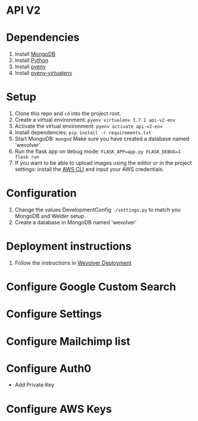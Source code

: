 # API V2

# Dependencies

1. Install [MongoDB](https://docs.mongodb.com/manual/administration/install-community/)
2. Install [Python](https://www.python.org/downloads/)
3. Install [pyenv](https://github.com/pyenv/pyenv-installer)
4. Install [pyenv-virtualenv](https://github.com/pyenv/pyenv-virtualenv)

# Setup

1. Clone this repo and `cd` into the project root.
2. Create a virtual environment: `pyenv virtualenv 3.7.1 api-v2-env`
3. Activate the virtual environment: `pyenv activate api-v2-env`
4. Install dependencies: `pip install -r requirements.txt`
5. Start MongoDB: `mongod` Make sure you have created a database named 'wevolver'
6. Run the flask app on debug mode: `FLASK_APP=app.py FLASK_DEBUG=1 flask run`
7. If you want to be able to upload images using the editor or in the project settings: install the [AWS CLI](https://docs.aws.amazon.com/cli/latest/userguide/installing.html) and input your AWS credentials.

# Configuration

1. Change the values DevelopmentConfig `./settings.py` to match you MongoDB and Welder setup.
2. Create a database in MongoDB named 'wevolver'

# Deployment instructions

1. Follow the instructions in [Wevolver Deployment](https://bitbucket.org/wevolver/deployment/src/master/)

# Configure Google Custom Search

# Configure Settings

# Configure Mailchimp list

# Configure Auth0
- Add Private Key

# Configure AWS Keys

